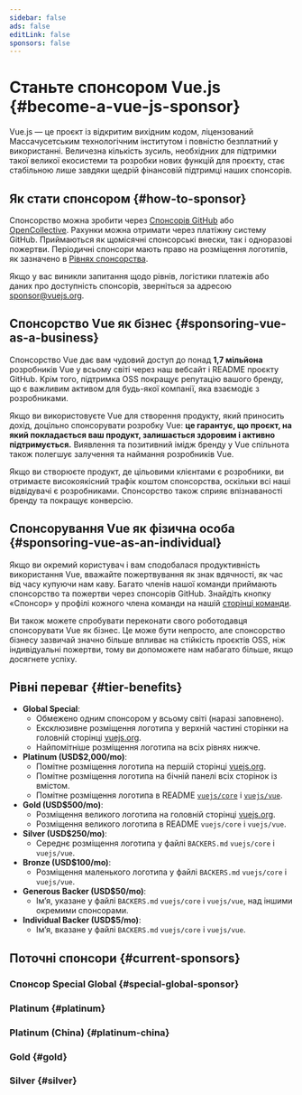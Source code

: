 ```yaml
---
sidebar: false
ads: false
editLink: false
sponsors: false
---
```


<script setup>
import SponsorsGroup from '@theme/components/SponsorsGroup.vue'
</script>

# Станьте спонсором Vue.js {#become-a-vue-js-sponsor}

Vue.js — це проєкт із відкритим вихідним кодом, ліцензований Массачусетським технологічним інститутом і повністю безплатний у використанні.
Величезна кількість зусиль, необхідних для підтримки такої великої екосистеми та розробки нових функцій для проєкту, стає стабільною лише завдяки щедрій фінансовій підтримці наших спонсорів.

## Як стати спонсором {#how-to-sponsor}

Спонсорство можна зробити через [Спонсорів GitHub](https://github.com/sponsors/yyx990803) або [OpenCollective](https://opencollective.com/vuejs). Рахунки можна отримати через платіжну систему GitHub. Приймаються як щомісячні спонсорські внески, так і одноразові пожертви. Періодичні спонсори мають право на розміщення логотипів, як зазначено в [Рівнях спонсорства](#tier-benefits).

Якщо у вас виникли запитання щодо рівнів, логістики платежів або даних про доступність спонсорів, зверніться за адресою [sponsor@vuejs.org](mailto:sponsor@vuejs.org).

## Спонсорство Vue як бізнес {#sponsoring-vue-as-a-business}

Спонсорство Vue дає вам чудовий доступ до понад **1,7 мільйона** розробників Vue у всьому світі через наш вебсайт і README проєкту GitHub. Крім того, підтримка OSS покращує репутацію вашого бренду, що є важливим активом для будь-якої компанії, яка взаємодіє з розробниками.

Якщо ви використовуєте Vue для створення продукту, який приносить дохід, доцільно спонсорувати розробку Vue: **це гарантує, що проєкт, на який покладається ваш продукт, залишається здоровим і активно підтримується.** Виявлення та позитивний імідж бренду у Vue спільнота також полегшує залучення та наймання розробників Vue.

Якщо ви створюєте продукт, де цільовими клієнтами є розробники, ви отримаєте високоякісний трафік коштом спонсорства, оскільки всі наші відвідувачі є розробниками. Спонсорство також сприяє впізнаваності бренду та покращує конверсію.

## Спонсорування Vue як фізична особа {#sponsoring-vue-as-an-individual}

Якщо ви окремий користувач і вам сподобалася продуктивність використання Vue, вважайте пожертвування як знак вдячності, як час від часу купуючи нам каву. Багато членів нашої команди приймають спонсорство та пожертви через спонсорів GitHub. Знайдіть кнопку «Спонсор» у профілі кожного члена команди на нашій [сторінці команди](/about/team).

Ви також можете спробувати переконати свого роботодавця спонсорувати Vue як бізнес. Це може бути непросто, але спонсорство бізнесу зазвичай значно більше впливає на стійкість проєктів OSS, ніж індивідуальні пожертви, тому ви допоможете нам набагато більше, якщо досягнете успіху.

## Рівні переваг {#tier-benefits}

- **Global Special**:
  - Обмежено одним спонсором у всьому світі (наразі заповнено).
  - Ексклюзивне розміщення логотипа у верхній частині сторінки на головній сторінці [vuejs.org](/).
  - Найпомітніше розміщення логотипа на всіх рівнях нижче.
- **Platinum (USD$2,000/mo)**:
  - Помітне розміщення логотипа на першій сторінці [vuejs.org](/).
  - Помітне розміщення логотипа на бічній панелі всіх сторінок із вмістом.
  - Помітне розміщення логотипа в README [`vuejs/core`](https://github.com/vuejs/core) і [`vuejs/vue`](https://github.com/vuejs/core).
- **Gold (USD$500/mo)**:
  - Розміщення великого логотипа на головній сторінці [vuejs.org](/).
  - Розміщення великого логотипа в README `vuejs/core` і `vuejs/vue`.
- **Silver (USD$250/mo)**:
  - Середнє розміщення логотипа у файлі `BACKERS.md` `vuejs/core` і `vuejs/vue`.
- **Bronze (USD$100/mo)**:
  - Розміщення маленького логотипа у файлі `BACKERS.md` `vuejs/core` і `vuejs/vue`.
- **Generous Backer (USD$50/mo)**:
  - Ім’я, указане у файлі `BACKERS.md` `vuejs/core` і `vuejs/vue`, над іншими окремими спонсорами.
- **Individual Backer (USD$5/mo)**:
  - Ім’я, вказане у файлі `BACKERS.md` `vuejs/core` і `vuejs/vue`.

## Поточні спонсори {#current-sponsors}

### Спонсор Special Global {#special-global-sponsor}

<SponsorsGroup tier="special" placement="page" />

### Platinum {#platinum}

<SponsorsGroup tier="platinum" placement="page" />

### Platinum (China) {#platinum-china}

<SponsorsGroup tier="platinum_china" placement="page" />

### Gold {#gold}

<SponsorsGroup tier="gold" placement="page" />

### Silver {#silver}

<SponsorsGroup tier="silver" placement="page" />

